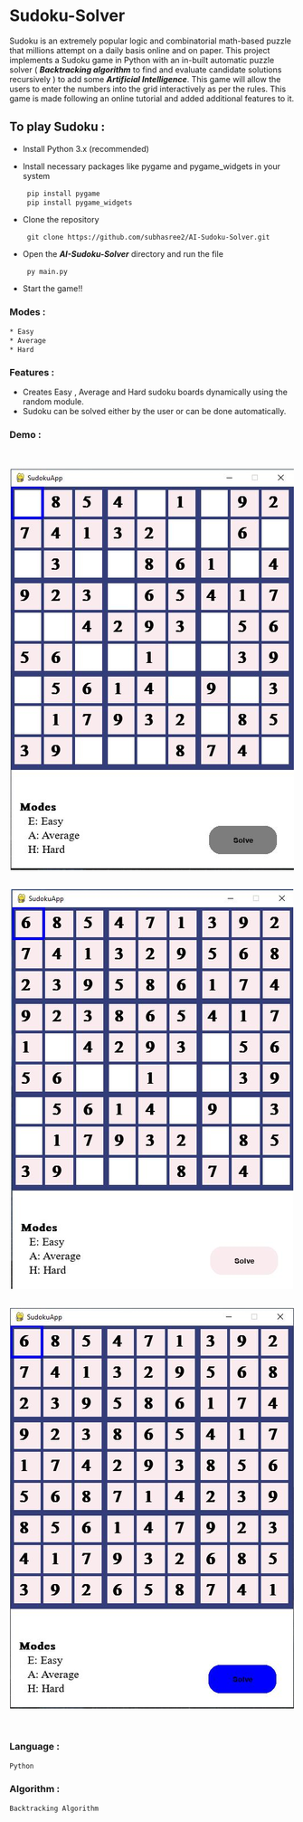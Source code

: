 # Sudoku-Solver
 
Sudoku is an extremely popular logic and combinatorial math-based puzzle that millions attempt on a daily basis online and on paper. This project implements a Sudoku game in Python with an in-built automatic puzzle solver ( ***Backtracking algorithm*** to find and evaluate candidate solutions recursively ) to add some ***Artificial Intelligence***. This game will allow the users to enter the numbers into the grid interactively as per the rules. This game is made following an online tutorial and added additional features to it.

To play Sudoku : 
-------------------------------------------------------------------------------------------
* Install Python 3.x (recommended)
* Install necessary packages like pygame and pygame_widgets in your system

       pip install pygame
       pip install pygame_widgets
 
* Clone the repository 

       git clone https://github.com/subhasree2/AI-Sudoku-Solver.git 
* Open the ***AI-Sudoku-Solver*** directory and run the file 
       
       py main.py
* Start the game!!

### Modes : 
    * Easy 
    * Average
    * Hard
  
### Features :
* Creates Easy , Average and Hard sudoku boards dynamically using the random module.
* Sudoku can be solved either by the user or can be done automatically.

### Demo :
<br>
<br>
<div align="center"><img src="Capture.JPG" align="center" /></div>
<br /><br>
<div align="center"><img src="Capture1.JPG" align="center" /></div>
<br /><br>
<div align="center"><img src="Capture3.JPG" align="center" /></div>
<br /><br>

### Language : 
    Python 

### Algorithm :
    Backtracking Algorithm
